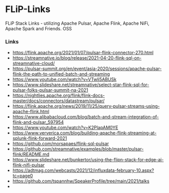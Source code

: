 # FLiP-Links
FLiP Stack Links - utilizing Apache Pulsar, Apache Flink, Apache NiFi, Apache Spark and Friends. OSS


### Links
* https://flink.apache.org/2021/01/07/pulsar-flink-connector-270.html
* https://streamnative.io/blog/release/2021-04-20-flink-sql-on-streamnative-cloud/
* https://pulsar-summit.org/en/event/asia-2020/sessions/apache-pulsar-flink-the-path-to-unified-batch-and-streaming
* https://www.youtube.com/watch?v=VTwli5ABUSk
* https://www.slideshare.net/streamnative/select-star-flink-sql-for-pulsar-folks-pulsar-summit-na-2021
* https://nightlies.apache.org/flink/flink-docs-master/docs/connectors/datastream/pulsar/
* https://flink.apache.org/news/2019/11/25/query-pulsar-streams-using-apache-flink.html
* https://www.alibabacloud.com/blog/batch-and-stream-integration-of-flink-and-pulsar_597954
* https://www.youtube.com/watch?v=K2PlapAM0YE
* https://www.ververica.com/blog/building-apache-flink-streaming-at-splunk-flink-forward-2021
* https://github.com/morsapaes/flink-sql-pulsar
* https://github.com/streamnative/examples/blob/master/pulsar-flink/README.md
* https://www.slideshare.net/bunkertor/using-the-flipn-stack-for-edge-ai-flink-nifi-pulsar
* https://adtmag.com/webcasts/2021/12/influxdata-february-10.aspx?tc=page0
* https://github.com/tspannhw/SpeakerProfile/tree/main/2021/talks
* 
